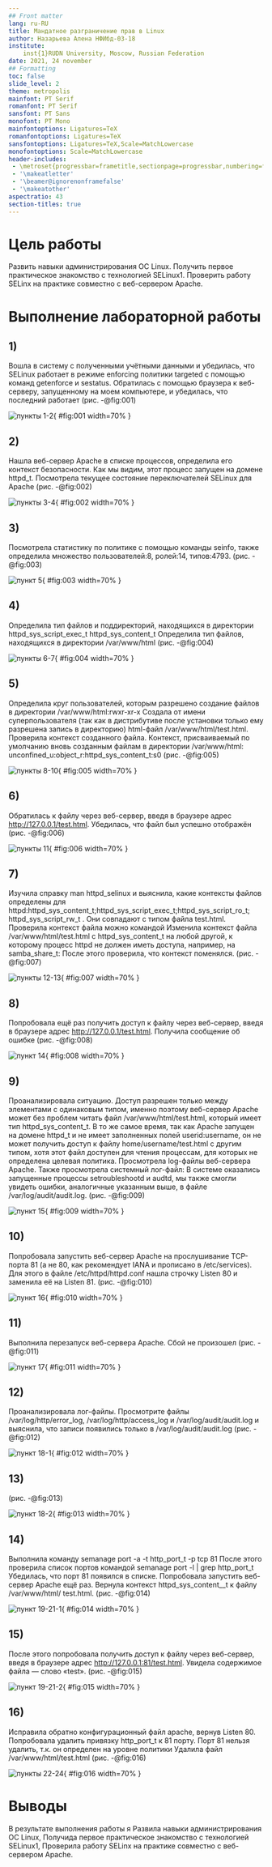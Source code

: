 ```yaml
---
## Front matter
lang: ru-RU
title: Мандатное разграничение прав в Linux
author: Назарьева Алена НФИбд-03-18
institute:
	inst{1}RUDN University, Moscow, Russian Federation
date: 2021, 24 november
## Formatting
toc: false
slide_level: 2
theme: metropolis
mainfont: PT Serif
romanfont: PT Serif
sansfont: PT Sans
monofont: PT Mono
mainfontoptions: Ligatures=TeX
romanfontoptions: Ligatures=TeX
sansfontoptions: Ligatures=TeX,Scale=MatchLowercase
monofontoptions: Scale=MatchLowercase
header-includes:
 - \metroset{progressbar=frametitle,sectionpage=progressbar,numbering=fraction}
 - '\makeatletter'
 - '\beamer@ignorenonframefalse'
 - '\makeatother'
aspectratio: 43
section-titles: true
---
```

# Цель работы

Развить навыки администрирования ОС Linux. Получить первое практическое знакомство с технологией SELinux1.
Проверить работу SELinx на практике совместно с веб-сервером Apache.

# Выполнение лабораторной работы

## 1)
Вошла в систему с полученными учётными данными и убедилась, что SELinux работает в
режиме enforcing политики targeted с помощью команд getenforce и sestatus.
Обратилась с помощью браузера к веб-серверу, запущенному на моем компьютере, и убедилась,
что последний работает (рис. -@fig:001)

![пункты 1-2](1.png){ #fig:001 width=70% }

## 2)
Нашла веб-сервер Apache в списке процессов, определила его контекст безопасности. Как мы видим,
этот процесс запущен на домене httpd_t. Посмотрела текущее состояние переключателей SELinux для Apache
(рис. -@fig:002)

![пункты 3-4](2.png){ #fig:002 width=70% }

## 3)
Посмотрела статистику по политике с помощью команды seinfo, также
определила множество пользователей:8, ролей:14, типов:4793.
(рис. -@fig:003)

![пункт 5](3.png){ #fig:003 width=70% }

## 4)
Определила тип файлов и поддиректорий, находящихся в директории
httpd_sys_script_exec_t
httpd_sys_content_t
Определила тип файлов, находящихся в директории /var/www/html (рис. -@fig:004)

![пункты 6-7](4.png){ #fig:004 width=70% }

## 5)
Определила круг пользователей, которым разрешено создание файлов в
директории /var/www/html:rwxr-xr-x
Создала от имени суперпользователя (так как в дистрибутиве после установки только ему разрешена запись в директорию) html-файл /var/www/html/test.html. Проверила контекст созданного файла. Контекст,
присваиваемый по умолчанию вновь созданным файлам в директории
/var/www/html: unconfined_u:object_r:httpd_sys_content_t:s0
(рис. -@fig:005)

![пункты 8-10](5.png){ #fig:005 width=70% }
## 6)
Обратилась к файлу через веб-сервер, введя в браузере адрес
http://127.0.0.1/test.html. Убедилась, что файл был успешно отображён
(рис. -@fig:006)

![пункты 11](6.png){ #fig:006 width=70% }

## 7)
Изучила справку man httpd_selinux и выяснила, какие контексты файлов определены для httpd:httpd_sys_content_t;httpd_sys_script_exec_t;httpd_sys_script_ro_t;
httpd_sys_script_rw_t . Они совпадают с типом файла test.html. Проверила контекст файла можно командой
Изменила контекст файла /var/www/html/test.html с httpd_sys_content_t на любой другой,
к которому процесс httpd не должен иметь доступа, например, на samba_share_t:
После этого проверила, что контекст поменялся. (рис. -@fig:007)

![пункты 12-13](7.png){ #fig:007 width=70% }

## 8)
Попробовала ещё раз получить доступ к файлу через веб-сервер, введя в
браузере адрес http://127.0.0.1/test.html. Получила сообщение об ошибке (рис. -@fig:008)

![пункт 14](8.png){ #fig:008 width=70% }

## 9)
Проанализировала ситуацию. Доступ разрешен только между элементами с одинаковым типом, именно поэтому веб-сервер Apache может без проблем читать файл /var/www/html/test.html, который имеет тип httpd_sys_content_t. В то же самое время, так как Apache запущен на домене httpd_t и не имеет заполненных полей userid:username, он не может получить доступ к файлу home/username/test.html с другим типом, хотя этот файл доступен для чтения процессам, для которых не определена целевая политика. Просмотрела log-файлы веб-сервера Apache. Также просмотрела системный лог-файл:
В системе оказались запущенные процессы setroubleshootd и audtd, мы также смогли увидеть ошибки, аналогичные указанным
выше, в файле /var/log/audit/audit.log. (рис. -@fig:009)

![пункт 15](9.png){ #fig:009 width=70% }

## 10)
Попробовала запустить веб-сервер Apache на прослушивание ТСР-порта 81
(а не 80, как рекомендует IANA и прописано в /etc/services). Для этого в файле
/etc/httpd/httpd.conf нашла строчку Listen 80 и заменила её на Listen 81.
(рис. -@fig:010)

![пункт 16](10.png){ #fig:010 width=70% }

## 11)
Выполнила перезапуск веб-сервера Apache. Сбой не произошел (рис. -@fig:011)

![пункт 17](11.png){ #fig:011 width=70% }

## 12)
Проанализировала лог-файлы. Просмотрите файлы /var/log/http/error_log,
/var/log/http/access_log и /var/log/audit/audit.log и выяснила, что записи появились
только в /var/log/audit/audit.log (рис. -@fig:012)

![пункт 18-1](12.png){ #fig:012 width=70% }

## 13)
(рис. -@fig:013)

![пункт 18-2](13.png){ #fig:013 width=70% }

## 14)
Выполнила команду semanage port -a -t http_port_t -р tcp 81
После этого проверила список портов командой semanage port -l | grep http_port_t
Убедилась, что порт 81 появился в списке. Попробовала запустить веб-сервер Apache ещё раз.
Вернула контекст httpd_sys_cоntent__t к файлу /var/www/html/ test.html. (рис. -@fig:014)

![пункт 19-21-1](14.png){ #fig:014 width=70% }

## 15)
После этого попробовала получить доступ к файлу через веб-сервер, введя в браузере
адрес http://127.0.0.1:81/test.html. Увидела содержимое файла — слово «test». (рис. -@fig:015)

![пункт 19-21-2](15.png){ #fig:015 width=70% }

## 16)
Исправила обратно конфигурационный файл apache, вернув Listen 80. Попробовала удалить
привязку http_port_t к 81 порту. Порт 81 нельзя удалить, т.к. он определен на уровне политики
Удалила файл /var/www/html/test.html (рис. -@fig:016)

![пункты 22-24](16.png){ #fig:016 width=70% }

# Выводы

В результате выполнения работы я Развила навыки администрирования ОС Linux, Получида
первое практическое знакомство с технологией SELinux1, Проверила работу SELinx на практике
совместно с веб-сервером Apache.

